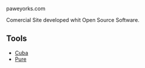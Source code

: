 paweyorks.com

Comercial Site developed whit Open Source Software.

Tools
----
- [Cuba](http://cuba.is/)
- [Pure](http://purecss.io/)
